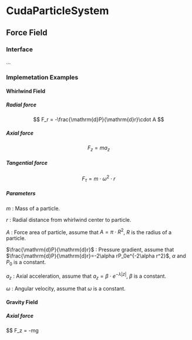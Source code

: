 # CudaParticleSystem

## Force Field
### Interface
...
### Implemetation Examples
#### Whirlwind Field
##### Radial force
$$
F_r = -\frac{\mathrm{d}P}{\mathrm{d}r}\cdot A
$$
##### Axial force
$$
F_z = ma_z
$$
##### Tangential force
$$
F_\tau = m\cdot \omega^2 \cdot r
$$
##### Parameters
$m$ : Mass of a particle.

$r$ : Radial distance from whirlwind center to particle.

$A$ : Force area of particle, assume that $A=\pi\cdot R^2$, $R$ is the radius of a particle.

$\frac{\mathrm{d}P}{\mathrm{d}r}$ : Pressure gradient, assume that $\frac{\mathrm{d}P}{\mathrm{d}r}=-2\alpha rP_0e^{-2\alpha r^2}$, $\alpha$ and $P_0$ is a constant.

$a_z$ : Axial acceleration, assume that $a_z=\beta\cdot e^{-\lambda |z|}$, $\beta$ is a constant.

$\omega$ : Angular velocity, assume that $\omega$ is a constant.

#### Gravity Field
##### Axial force
$$
F_z = -mg


